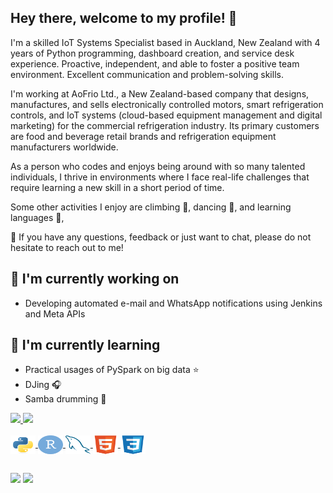 ## Hey there, welcome to my profile! 👋

I'm a skilled IoT Systems Specialist based in Auckland, New Zealand with 4 years of Python programming, dashboard creation, and service desk experience. Proactive, independent, and able to foster a positive team environment. Excellent communication and problem-solving skills. 

I'm working at AoFrio Ltd., a New Zealand-based company that designs, manufactures, and sells electronically controlled motors, smart refrigeration controls, and IoT systems (cloud-based equipment management and digital marketing) for the commercial refrigeration industry. Its primary customers are food and beverage retail brands and refrigeration equipment manufacturers worldwide.

As a person who codes and enjoys being around with so many talented individuals, I thrive in environments where I face real-life challenges that require learning a new skill in a short period of time. 

Some other activities I enjoy are climbing 🧗, dancing 🕺, and learning languages 📖,

💬 If you have any questions, feedback or just want to chat, please do not hesitate to reach out to me!

## 🔭 I'm currently working on

- Developing automated e-mail and WhatsApp notifications using Jenkins and Meta APIs

## 🌱 I'm currently learning

- Practical usages of PySpark on big data ⭐
- DJing 🎧
- Samba drumming 🥁

<div>
  <a href="https://github.com/nicoscience">
    <img height="150em" src="https://github-readme-stats.vercel.app/api/top-langs/?username=nicoscience&layout=compact&langs_count=7&theme=dracula"/>
    <img height="150em" src="https://github-readme-stats.vercel.app/api?username=nicoscience&show_icons=true&theme=dracula&include_all_commits=true&count_private=true"/>

</div>
<div style="display: inline_block"><br>
  <img align="center" alt="Nico-Python" height="30" width="40" src="https://raw.githubusercontent.com/devicons/devicon/master/icons/python/python-original.svg">
  <img align="center" alt="Nico-R" height="30" width="40" src="https://raw.githubusercontent.com/devicons/devicon/master/icons/rstudio/rstudio-original.svg">
 <!-- <img align="center" alt="Nico-MongoDB" height="30" width="40" src="https://raw.githubusercontent.com/devicons/devicon/master/icons/mongodb/mongodb-original.svg"> -->
  <img align="center" alt="Nico-SQL" height="30" width="40" src="https://raw.githubusercontent.com/devicons/devicon/master/icons/mysql/mysql-original.svg">
  <img align="center" alt="Nico-HTML" height="30" width="40" src="https://raw.githubusercontent.com/devicons/devicon/master/icons/html5/html5-original.svg">
  <img align="center" alt="Nico-CSS" height="30" width="40" src="https://raw.githubusercontent.com/devicons/devicon/master/icons/css3/css3-original.svg">
</div>
  
  ##
 
<div> 
  <a href="https://www.linkedin.com/in/nicolas-lopez-guerra" target="_blank"><img src="https://img.shields.io/badge/-LinkedIn-%230077B5?style=for-the-badge&logo=linkedin&logoColor=white" target="_blank"></a> 
  <a href="https://instagram.com/nicoscience_" target="_blank"><img src="https://img.shields.io/badge/-Instagram-%23E4405F?style=for-the-badge&logo=instagram&logoColor=white" target="_blank"></a>

</div>

